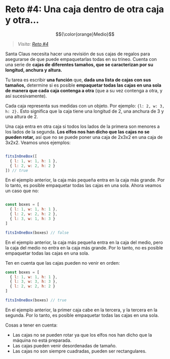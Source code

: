 # Reto #4: Una caja dentro de otra caja y otra...

$${\color{orange}Medio}$$

> _Visita: [Reto #4](https://2022.adventjs.dev/es/challenges/2022/4)_

Santa Claus necesita hacer una revisión de sus cajas de regalos para asegurarse
de que puede empaquetarlas todas en su trineo. Cuenta con una serie de **cajas de**
**diferentes tamaños, que se caracterizan por su longitud, anchura y altura.**

Tu tarea es escribir **una función** que, **dada una lista de cajas con sus tamaños,**
determine si es posible **empaquetar todas las cajas en una sola de manera que cada**
**caja contenga a otra** (que a su vez contenga a otra, y así sucesivamente).

Cada caja representa sus medidas con un objeto. Por ejemplo: `{l: 2, w: 3, h: 2}.`
Esto significa que la caja tiene una longitud de 2, una anchura de 3 y una altura
de 2.

Una caja entra en otra caja si todos los lados de la primera son menores a los
lados de la segunda. **Los elfos nos han dicho que las cajas no se pueden rotar,**
así que no se puede poner una caja de 2x3x2 en una caja de 3x2x2. Veamos unos ejemplos:

```javascript

fitsInOneBox([
  { l: 1, w: 1, h: 1 },
  { l: 2, w: 2, h: 2 }
]) // true

```

En el ejemplo anterior, la caja más pequeña entra en la caja más grande.
Por lo tanto, es posible empaquetar todas las cajas en una sola. Ahora
veamos un caso que no:

```javascript

const boxes = [
  { l: 1, w: 1, h: 1 },
  { l: 2, w: 2, h: 2 },
  { l: 3, w: 1, h: 3 }
]

fitsInOneBox(boxes) // false

```

En el ejemplo anterior, la caja más pequeña entra en la caja del medio, pero
la caja del medio no entra en la caja más grande. Por lo tanto, no es posible
empaquetar todas las cajas en una sola.

Ten en cuenta que las cajas pueden no venir en orden:

```javascript
const boxes = [
  { l: 1, w: 1, h: 1 },
  { l: 3, w: 3, h: 3 },
  { l: 2, w: 2, h: 2 }
]

fitsInOneBox(boxes) // true

```

En el ejemplo anterior, la primer caja cabe en la tercera, y la tercera en la
segunda. Por lo tanto, es posible empaquetar todas las cajas en una sola.

Cosas a tener en cuenta:

- Las cajas no se pueden rotar ya que los elfos nos han dicho que la máquina no
está preparada.
- Las cajas pueden venir desordenadas de tamaño.
- Las cajas no son siempre cuadradas, pueden ser rectangulares.
